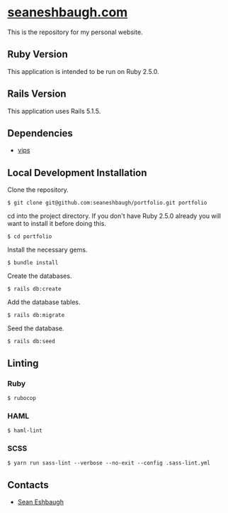 # [seaneshbaugh.com](http://seaneshbaugh.com/)

This is the repository for my personal website.

## Ruby Version

This application is intended to be run on Ruby 2.5.0.

## Rails Version

This application uses Rails 5.1.5.

## Dependencies

* [vips](https://jcupitt.github.io/libvips/)

## Local Development Installation

Clone the repository.

    $ git clone git@github.com:seaneshbaugh/portfolio.git portfolio

cd into the project directory. If you don't have Ruby 2.5.0 already you will want to install it before doing this.

    $ cd portfolio

Install the necessary gems.

    $ bundle install

Create the databases.

    $ rails db:create

Add the database tables.

    $ rails db:migrate

Seed the database.

    $ rails db:seed

## Linting

### Ruby

    $ rubocop

### HAML

    $ haml-lint

### SCSS

    $ yarn run sass-lint --verbose --no-exit --config .sass-lint.yml

## Contacts

* [Sean Eshbaugh](mailto:seaneshbaugh@gmail.com)

